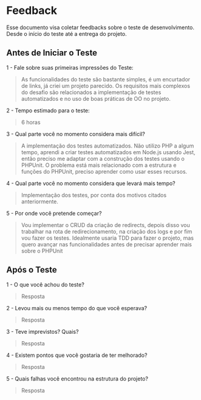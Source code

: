 # Feedback
Esse documento visa coletar feedbacks sobre o teste de desenvolvimento. Desde o início do teste até a entrega do projeto.

## Antes de Iniciar o Teste

1 - Fale sobre suas primeiras impressões do Teste:
> As funcionalidades do teste são bastante simples, é um encurtador de links, já criei um projeto parecido. Os requisitos mais complexos do desafio são relacionados a implementação de testes automatizados e no uso de boas práticas de OO no projeto.

2 - Tempo estimado para o teste:
> 6 horas

3 - Qual parte você no momento considera mais difícil?
> A implementação dos testes automatizados. Não utilizo PHP a algum tempo, aprendi a criar testes automatizados em Node.js usando Jest, então preciso me adaptar com a construção dos testes usando o PHPUnit. O problema está mais relacionado com a estrutura e funções do PHPUnit, preciso aprender como usar esses recursos.

4 - Qual parte você no momento considera que levará mais tempo?
> Implementação dos testes, por conta dos motivos citados anteriormente.

5 - Por onde você pretende começar?
> Vou implementar o CRUD da criação de redirects, depois disso vou trabalhar na rota de redirecionamento, na criação dos logs e por fim vou fazer os testes. Idealmente usaria TDD para fazer o projeto, mas quero avançar nas funcionalidades antes de precisar aprender mais sobre o PHPUnit


## Após o Teste

1 - O que você achou do teste?
> Resposta

2 - Levou mais ou menos tempo do que você esperava?
> Resposta

3 - Teve imprevistos? Quais?
> Resposta

4 - Existem pontos que você gostaria de ter melhorado?
> Resposta

5 - Quais falhas você encontrou na estrutura do projeto?
> Resposta
